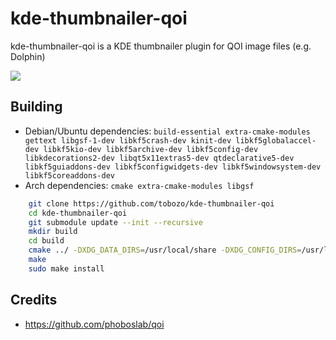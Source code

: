 # kde-thumbnailer-qoi

kde-thumbnailer-qoi is a KDE thumbnailer plugin for QOI image files (e.g. Dolphin)

<img src="https://user-images.githubusercontent.com/1893754/152891089-51517b9c-fca1-4d3b-a6ff-32728fbf1e13.png" />


## Building


 - Debian/Ubuntu dependencies: `build-essential extra-cmake-modules gettext libgsf-1-dev libkf5crash-dev kinit-dev libkf5globalaccel-dev libkf5kio-dev libkf5archive-dev libkf5config-dev libkdecorations2-dev libqt5x11extras5-dev qtdeclarative5-dev libkf5guiaddons-dev libkf5configwidgets-dev libkf5windowsystem-dev libkf5coreaddons-dev`
 - Arch dependencies: `cmake extra-cmake-modules libgsf`

```sh
    git clone https://github.com/tobozo/kde-thumbnailer-qoi
    cd kde-thumbnailer-qoi
    git submodule update --init --recursive
    mkdir build
    cd build
    cmake ../ -DXDG_DATA_DIRS=/usr/local/share -DXDG_CONFIG_DIRS=/usr/local/etc/xdg -DQT_PLUGIN_PATH=/usr/local/lib/x86_64-linux-gnu/plugins -DQML2_IMPORT_PATH=/usr/local/lib/x86_64-linux-gnu/qml
    make
    sudo make install
```

## Credits

- https://github.com/phoboslab/qoi
